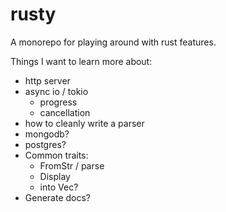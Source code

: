 # rusty
A monorepo for playing around with rust features.

Things I want to learn more about:
* http server
* async io / tokio
  * progress
  * cancellation
* how to cleanly write a parser
* mongodb?
* postgres?
* Common traits:
  * FromStr / parse
  * Display
  * into Vec?
* Generate docs?

  
